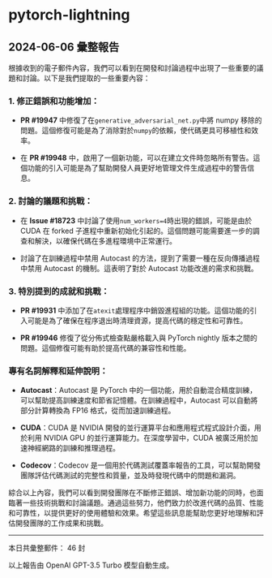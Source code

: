 # pytorch-lightning

## 2024-06-06 彙整報告

根據收到的電子郵件內容，我們可以看到在開發和討論過程中出現了一些重要的議題和討論。以下是我們提取的一些重要內容：

### 1. 修正錯誤和功能增加：

- **PR #19947** 中修復了在`generative_adversarial_net.py`中將 numpy 移除的問題。這個修復可能是為了消除對於`numpy`的依賴，使代碼更具可移植性和效率。

- 在 **PR #19948** 中，啟用了一個新功能，可以在建立文件時忽略所有警告。這個功能的引入可能是為了幫助開發人員更好地管理文件生成過程中的警告信息。

### 2. 討論的議題和挑戰：

- 在 **Issue #18723** 中討論了使用`num_workers=4`時出現的錯誤，可能是由於 CUDA 在 forked 子進程中重新初始化引起的。這個問題可能需要進一步的調查和解決，以確保代碼在多進程環境中正常運行。

- 討論了在訓練過程中禁用 Autocast 的方法，提到了需要一種在反向傳播過程中禁用 Autocast 的機制。這表明了對於 Autocast 功能改進的需求和挑戰。

### 3. 特別提到的成就和挑戰：

- **PR #19931** 中添加了在`atexit`處理程序中銷毀進程組的功能。這個功能的引入可能是為了確保在程序退出時清理資源，提高代碼的穩定性和可靠性。

- **PR #19946** 修復了從分佈式檢查點嚴格載入與 PyTorch nightly 版本之間的問題。這個修復可能有助於提高代碼的兼容性和性能。

### 專有名詞解釋和延伸說明：

- **Autocast**：Autocast 是 PyTorch 中的一個功能，用於自動混合精度訓練，可以幫助提高訓練速度和節省記憶體。在訓練過程中，Autocast 可以自動將部分計算轉換為 FP16 格式，從而加速訓練過程。

- **CUDA**：CUDA 是 NVIDIA 開發的並行運算平台和應用程式程式設計介面，用於利用 NVIDIA GPU 的並行運算能力。在深度學習中，CUDA 被廣泛用於加速神經網路的訓練和推理過程。

- **Codecov**：Codecov 是一個用於代碼測試覆蓋率報告的工具，可以幫助開發團隊評估代碼測試的完整性和質量，並及時發現代碼中的問題和漏洞。

綜合以上內容，我們可以看到開發團隊在不斷修正錯誤、增加新功能的同時，也面臨著一些技術挑戰和討論議題。通過這些努力，他們致力於改進代碼的品質、性能和可靠性，以提供更好的使用體驗和效果。希望這些訊息能幫助您更好地理解和評估開發團隊的工作成果和挑戰。

---

本日共彙整郵件： 46 封

以上報告由 OpenAI GPT-3.5 Turbo 模型自動生成。
